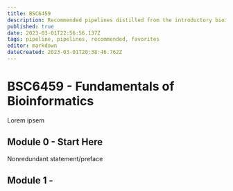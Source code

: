 ```yaml
---
title: BSC6459
description: Recommended pipelines distilled from the introductory bioinformatics course, BSC6459.
published: true
date: 2023-03-01T22:56:56.137Z
tags: pipeline, pipelines, recommended, favorites
editor: markdown
dateCreated: 2023-03-01T20:38:46.762Z
---
```


# BSC6459 - Fundamentals of Bioinformatics
Lorem ipsem
## Module 0 - Start Here
Nonredundant statement/preface

## Module 1 - 